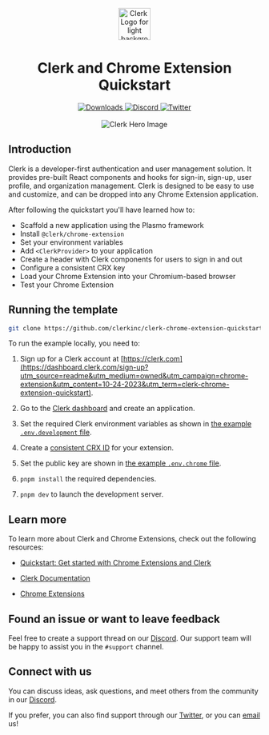 <p align="center">
  <a href="https://clerk.com?utm_source=github&utm_medium=owned" target="_blank" rel="noopener noreferrer">
    <picture>
      <source media="(prefers-color-scheme: dark)" srcset="./public/light-logo.png">
      <img alt="Clerk Logo for light background" src="./public/dark-logo.png" height="64">
    </picture>
  </a>
  <br />
</p>
<div align="center">
  <h1>
    Clerk and Chrome Extension Quickstart 
  </h1>  
  <a href="https://www.npmjs.com/package/@clerk/clerk-js">
    <img alt="Downloads" src="https://img.shields.io/npm/dm/@clerk/clerk-js" />
  </a>
  <a href="https://discord.com/invite/b5rXHjAg7A">
    <img alt="Discord" src="https://img.shields.io/discord/856971667393609759?color=7389D8&label&logo=discord&logoColor=ffffff" />
  </a>
  <a href="https://twitter.com/clerkdev">
    <img alt="Twitter" src="https://img.shields.io/twitter/url.svg?label=%40clerkdev&style=social&url=https%3A%2F%2Ftwitter.com%2Fclerkdev" />
  </a> 
  <br />
  <br />
  <img alt="Clerk Hero Image" src="./public/hero.png">
</div>

## Introduction

Clerk is a developer-first authentication and user management solution. It provides pre-built React components and hooks for sign-in, sign-up, user profile, and organization management. Clerk is designed to be easy to use and customize, and can be dropped into any Chrome Extension application.

After following the quickstart you'll have learned how to:

- Scaffold a new application using the Plasmo framework
- Install `@clerk/chrome-extension`
- Set your environment variables
- Add `<ClerkProvider>` to your application
- Create a header with Clerk components for users to sign in and out
- Configure a consistent CRX key
- Load your Chrome Extension into your Chromium-based browser
- Test your Chrome Extension

## Running the template

```bash
git clone https://github.com/clerkinc/clerk-chrome-extension-quickstart
```

To run the example locally, you need to:

1. Sign up for a Clerk account at [https://clerk.com](https://dashboard.clerk.com/sign-up?utm_source=readme&utm_medium=owned&utm_campaign=chrome-extension&utm_content=10-24-2023&utm_term=clerk-chrome-extension-quickstart).

2. Go to the [Clerk dashboard](https://dashboard.clerk.com?utm_source=readme&utm_medium=owned&utm_campaign=chrome-extension&utm_content=10-24-2023&utm_term=clerk-chrome-extension-quickstart) and create an application.

3. Set the required Clerk environment variables as shown in [the example `.env.development` file](./.env.development.example).

4. Create a [consistent CRX ID](https://clerk.com/docs/references/chrome-extension/configure-consistent-key) for your extension.

5. Set the public key are shown in [the example `.env.chrome` file](./.env.chrome.example).

5. `pnpm install` the required dependencies.

6. `pnpm dev` to launch the development server.

## Learn more

To learn more about Clerk and Chrome Extensions, check out the following resources:

- [Quickstart: Get started with Chrome Extensions and Clerk](https://clerk.com/docs/quickstarts/chrome-extension?utm_source=readme&utm_medium=owned&utm_campaign=chrome-extension&utm_content=10-24-2023&utm_term=clerk-chrome-extension-quickstart)

- [Clerk Documentation](https://clerk.com/docs?utm_source=readme&utm_medium=owned&utm_campaign=chrome-extension&utm_content=10-24-2023&utm_term=clerk-chrome-extension-quickstart)
- [Chrome Extensions](https://developer.chrome.com/docs/extensions)

## Found an issue or want to leave feedback

Feel free to create a support thread on our [Discord](https://clerk.com/discord). Our support team will be happy to assist you in the `#support` channel.

## Connect with us

You can discuss ideas, ask questions, and meet others from the community in our [Discord](https://discord.com/invite/b5rXHjAg7A).

If you prefer, you can also find support through our [Twitter](https://twitter.com/ClerkDev), or you can [email](mailto:support@clerk.dev) us!
